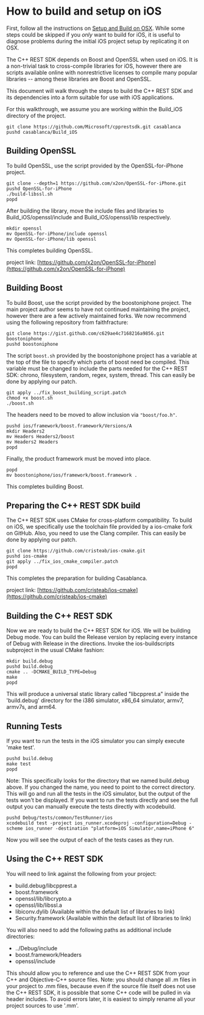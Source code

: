# How to build and setup on iOS

First, follow all the instructions on [Setup and Build on OSX](How-to-build-for-Mac-OS-X). While some steps could be skipped if you _only_ want to build for iOS, it is useful to diagnose problems during the initial iOS project setup by replicating it on OSX.  

The C++ REST SDK depends on Boost and OpenSSL when used on iOS. It is a non-trivial task to cross-compile libraries for iOS, however there are scripts available online with nonrestrictive licenses to compile many popular libraries -- among these libraries are Boost and OpenSSL.  

This document will walk through the steps to build the C++ REST SDK and its dependencies into a form suitable for use with iOS applications.  

For this walkthrough, we assume you are working within the <span class="codeInline">Build_iOS</span> directory of the project.  

```
git clone https://github.com/Microsoft/cpprestsdk.git casablanca
pushd casablanca/Build_iOS
```

## Building OpenSSL

To build OpenSSL, use the script provided by the OpenSSL-for-iPhone project.  

```
git clone --depth=1 https://github.com/x2on/OpenSSL-for-iPhone.git
pushd OpenSSL-for-iPhone
./build-libssl.sh
popd
```

After building the library, move the include files and libraries to <span class="codeInline">Build_iOS/openssl/include</span> and <span class="codeInline">Build_iOS/openssl/lib</span> respectively.  

```
mkdir openssl
mv OpenSSL-for-iPhone/include openssl
mv OpenSSL-for-iPhone/lib openssl
```

This completes building OpenSSL.  

project link: [https://github.com/x2on/OpenSSL-for-iPhone](https://github.com/x2on/OpenSSL-for-iPhone)  

## Building Boost

To build Boost, use the script provided by the boostoniphone project. The main project author seems to have not continued maintaining the project, however there are a few actively maintained forks. We now recommend using the following repository from faithfracture:  

```
git clone https://gist.github.com/c629ae4c7168216a9856.git boostoniphone
pushd boostoniphone
```

The script `boost.sh` provided by the boostoniphone project has a variable at the top of the file to specify which parts of boost need be compiled. This variable must be changed to include the parts needed for the C++ REST SDK: chrono, filesystem, random, regex, system, thread. This can easily be done by applying our patch.  

```
git apply ../fix_boost_building_script.patch
chmod +x boost.sh
./boost.sh
```

The headers need to be moved to allow inclusion via `"boost/foo.h"`.  

```
pushd ios/framework/boost.framework/Versions/A
mkdir Headers2
mv Headers Headers2/boost
mv Headers2 Headers
popd
```

Finally, the product framework must be moved into place.  

```
popd
mv boostoniphone/ios/framework/boost.framework .
```

This completes building Boost.  

## Preparing the C++ REST SDK build

The C++ REST SDK uses CMake for cross-platform compatibility. To build on iOS, we specifically use the toolchain file provided by a ios-cmake fork on GitHub. Also, you need to use the Clang compiler. This can easily be done by applying our patch. 

```
git clone https://github.com/cristeab/ios-cmake.git
pushd ios-cmake
git apply ../fix_ios_cmake_compiler.patch
popd
```

This completes the preparation for building Casablanca.  

project link: [https://github.com/cristeab/ios-cmake](https://github.com/cristeab/ios-cmake)  

## Building the C++ REST SDK

Now we are ready to build the C++ REST SDK for iOS. We will be building Debug mode. You can build the Release version by replacing every instance of Debug with Release in the directions. Invoke the ios-buildscripts subproject in the usual CMake fashion:  

```
mkdir build.debug
pushd build.debug
cmake .. -DCMAKE_BUILD_TYPE=Debug
make
popd
```

This will produce a universal static library called "libcpprest.a" inside the 'build.debug' directory for the i386 simulator, x86_64 simulator, armv7, armv7s, and arm64.  

## Running Tests

If you want to run the tests in the iOS simulator you can simply execute 'make test'.  

```
pushd build.debug
make test
popd
```
Note: This specifically looks for the directory that we named build.debug above. If you changed the name, you need to point to the correct directory. 
This will go and run all the tests in the iOS simulator, but the output of the tests won't be displayed. If you want to run the tests directly and see the full output you can manually execute the tests directly with xcodebuild.  

```
pushd Debug/tests/common/TestRunner/ios
xcodebuild test -project ios_runner.xcodeproj -configuration=Debug -scheme ios_runner -destination "platform=iOS Simulator,name=iPhone 6"
```

Now you will see the output of each of the tests cases as they run.  

## Using the C++ REST SDK

You will need to link against the following from your project:  

*   build.debug/libcpprest.a
*   boost.framework
*   openssl/lib/libcrypto.a
*   openssl/lib/libssl.a
*   libiconv.dylib (Available within the default list of libraries to link)
*   Security.framework (Available within the default list of libraries to link)

You will also need to add the following paths as additional include directories:  

*   ../Debug/include
*   boost.framework/Headers
*   openssl/include

This should allow you to reference and use the C++ REST SDK from your C++ and Objective-C++ source files. Note: you should change all .m files in your project to .mm files, because even if the source file itself does not use the C++ REST SDK, it is possible that some C++ code will be pulled in via header includes. To avoid errors later, it is easiest to simply rename all your project sources to use '.mm'.